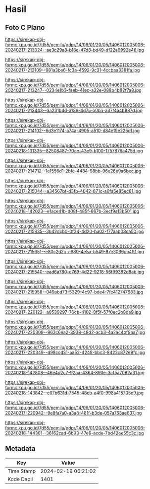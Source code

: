 # Hasil

## Foto C Plano

https://sirekap-obj-formc.kpu.go.id/7d55/pemilu/pdpr/14/06/01/20/05/1406012005006-20240217-213024--ae3c29a8-b16e-47d8-bd49-df22a6992e46.jpg

https://sirekap-obj-formc.kpu.go.id/7d55/pemilu/pdpr/14/06/01/20/05/1406012005006-20240217-213109--981a3be6-fc3a-4592-9c31-4ccbaa3381fa.jpg

https://sirekap-obj-formc.kpu.go.id/7d55/pemilu/pdpr/14/06/01/20/05/1406012005006-20240217-213247--0234e1b3-faeb-41ec-a32e-088b4b82f7a8.jpg

https://sirekap-obj-formc.kpu.go.id/7d55/pemilu/pdpr/14/06/01/20/05/1406012005006-20240217-213443--3a231b4d-a139-4d75-a0ba-a37f4a4b887d.jpg

https://sirekap-obj-formc.kpu.go.id/7d55/pemilu/pdpr/14/06/01/20/05/1406012005006-20240217-214102--6d3e1174-a74a-4905-a510-d84e19e225df.jpg

https://sirekap-obj-formc.kpu.go.id/7d55/pemilu/pdpr/14/06/01/20/05/1406012005006-20240218-131335--82508487-70ae-43e9-b100-1757876a475d.jpg

https://sirekap-obj-formc.kpu.go.id/7d55/pemilu/pdpr/14/06/01/20/05/1406012005006-20240217-214712--1e1556d1-2bfe-4484-98bb-96e26e9a6bec.jpg

https://sirekap-obj-formc.kpu.go.id/7d55/pemilu/pdpr/14/06/01/20/05/1406012005006-20240217-215044--a34567bf-d3fb-4042-871c-a0fa5e85ec81.jpg

https://sirekap-obj-formc.kpu.go.id/7d55/pemilu/pdpr/14/06/01/20/05/1406012005006-20240218-142023--e1ace41b-d08f-485f-867b-3ecf9a13b501.jpg

https://sirekap-obj-formc.kpu.go.id/7d55/pemilu/pdpr/14/06/01/20/05/1406012005006-20240217-215835--3b42dcb0-0f34-4d20-ba02-f77aab08ca50.jpg

https://sirekap-obj-formc.kpu.go.id/7d55/pemilu/pdpr/14/06/01/20/05/1406012005006-20240217-215651--e80c2d2c-a680-4e5a-b549-87e3036cb491.jpg

https://sirekap-obj-formc.kpu.go.id/7d55/pemilu/pdpr/14/06/01/20/05/1406012005006-20240217-215540--ead6a780-c769-4d22-9218-56f99382d8ab.jpg

https://sirekap-obj-formc.kpu.go.id/7d55/pemilu/pdpr/14/06/01/20/05/1406012005006-20240217-215958--049abd73-5329-4c97-bde4-7fc412747683.jpg

https://sirekap-obj-formc.kpu.go.id/7d55/pemilu/pdpr/14/06/01/20/05/1406012005006-20240217-220122--a0539297-76cb-4102-8f5f-57f0ec2b8da9.jpg

https://sirekap-obj-formc.kpu.go.id/7d55/pemilu/pdpr/14/06/01/20/05/1406012005006-20240217-220309--963c6ea2-3938-48d2-acb3-4a2ac4bf9aa7.jpg

https://sirekap-obj-formc.kpu.go.id/7d55/pemilu/pdpr/14/06/01/20/05/1406012005006-20240217-220349--d98ccd31-aa52-4248-bbc3-8423c872e9fc.jpg

https://sirekap-obj-formc.kpu.go.id/7d55/pemilu/pdpr/14/06/01/20/05/1406012005006-20240218-142808--46e4d2c7-92aa-4364-890e-3cf5a7082a31.jpg

https://sirekap-obj-formc.kpu.go.id/7d55/pemilu/pdpr/14/06/01/20/05/1406012005006-20240218-143842--c07b631d-7545-48eb-a4f0-998a415705e9.jpg

https://sirekap-obj-formc.kpu.go.id/7d55/pemilu/pdpr/14/06/01/20/05/1406012005006-20240217-220942--9e8fa7a0-a3a8-481f-b3de-057a753ae637.jpg

https://sirekap-obj-formc.kpu.go.id/7d55/pemilu/pdpr/14/06/01/20/05/1406012005006-20240218-144301--36162cad-6b93-47e6-acde-7bd42ee55c3c.jpg


## Metadata

| Key        | Value               |
| ---------- | ------------------- |
| Time Stamp | 2024-02-19 06:21:02 |
| Kode Dapil | 1401                |



